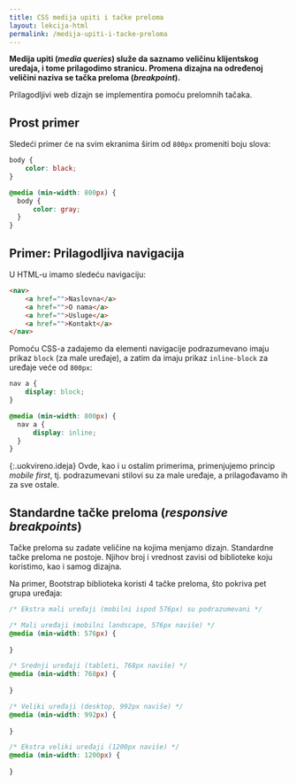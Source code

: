 ```yaml
---
title: CSS medija upiti i tačke preloma
layout: lekcija-html
permalink: /medija-upiti-i-tacke-preloma
---
```


**Medija upiti (*media queries*) služe da saznamo veličinu klijentskog uređaja, i tome prilagodimo stranicu. Promena dizajna na određenoj veličini naziva se tačka preloma (*breakpoint*).**

Prilagodljivi web dizajn se implementira pomoću prelomnih tačaka. 

## Prost primer

Sledeći primer će na svim ekranima širim od `800px` promeniti boju slova:

```css
body {
    color: black;
}

@media (min-width: 800px) {
  body {
      color: gray;
  }
}
```

## Primer: Prilagodljiva navigacija

U HTML-u imamo sledeću navigaciju:

```html
<nav>
    <a href="">Naslovna</a>
    <a href="">O nama</a>
    <a href="">Usluge</a>
    <a href="">Kontakt</a>
</nav>
```

Pomoću CSS-a zadajemo da elementi navigacije podrazumevano imaju prikaz `block` (za male uređaje), a zatim da imaju prikaz `inline-block` za uređaje veće od `800px`:

```css
nav a {
    display: block;
}

@media (min-width: 800px) {
  nav a {
      display: inline;
  }
}
```

{:.uokvireno.ideja}
Ovde, kao i u ostalim primerima, primenjujemo princip *mobile first*, tj. podrazumevani stilovi su za male uređaje, a prilagođavamo ih za sve ostale.

## Standardne tačke preloma (*responsive breakpoints*)

Tačke preloma su zadate veličine na kojima menjamo dizajn. Standardne tačke preloma ne postoje. Njihov broj i vrednost zavisi od biblioteke koju koristimo, kao i samog dizajna.

Na primer, Bootstrap biblioteka koristi 4 tačke preloma, što pokriva pet grupa uređaja:

```css
/* Ekstra mali uređaji (mobilni ispod 576px) su podrazumevani */

/* Mali uređaji (mobilni landscape, 576px naviše) */
@media (min-width: 576px) { 
    
}

/* Srednji uređaji (tableti, 768px naviše) */
@media (min-width: 768px) {
    
}

/* Veliki uređaji (desktop, 992px naviše) */
@media (min-width: 992px) {
    
}

/* Ekstra veliki uređaji (1200px naviše) */
@media (min-width: 1200px) {
    
}
```
